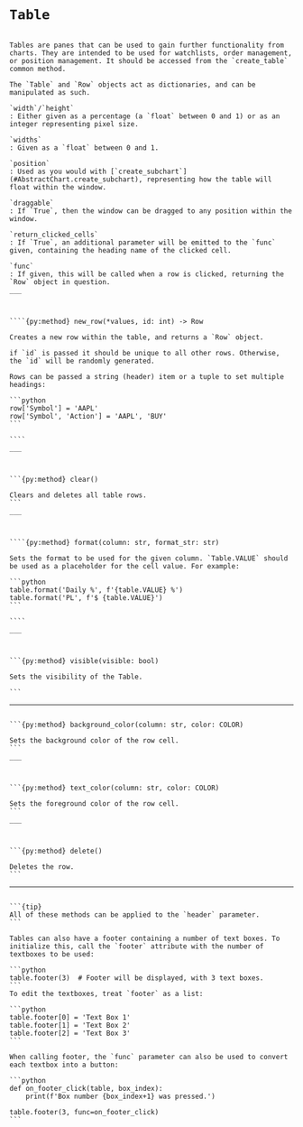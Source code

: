 # `Table`

`````{py:class} Table(width: NUM, height: NUM, headings: Tuple[str], widths: Tuple[float], alignments: Tuple[str], position: FLOAT, draggable: bool, return_clicked_cells: bool, func: callable)

Tables are panes that can be used to gain further functionality from charts. They are intended to be used for watchlists, order management, or position management. It should be accessed from the `create_table` common method.

The `Table` and `Row` objects act as dictionaries, and can be manipulated as such.

`width`/`height`
: Either given as a percentage (a `float` between 0 and 1) or as an integer representing pixel size.

`widths`
: Given as a `float` between 0 and 1.

`position`
: Used as you would with [`create_subchart`](#AbstractChart.create_subchart), representing how the table will float within the window.

`draggable`
: If `True`, then the window can be dragged to any position within the window.

`return_clicked_cells`
: If `True`, an additional parameter will be emitted to the `func` given, containing the heading name of the clicked cell.

`func`
: If given, this will be called when a row is clicked, returning the `Row` object in question.
___



````{py:method} new_row(*values, id: int) -> Row

Creates a new row within the table, and returns a `Row` object.

if `id` is passed it should be unique to all other rows. Otherwise, the `id` will be randomly generated.

Rows can be passed a string (header) item or a tuple to set multiple headings:

```python
row['Symbol'] = 'AAPL'
row['Symbol', 'Action'] = 'AAPL', 'BUY'
```

````
___



```{py:method} clear()

Clears and deletes all table rows.
```
___



````{py:method} format(column: str, format_str: str)

Sets the format to be used for the given column. `Table.VALUE` should be used as a placeholder for the cell value. For example:

```python
table.format('Daily %', f'{table.VALUE} %')
table.format('PL', f'$ {table.VALUE}')
```

````
___



```{py:method} visible(visible: bool)

Sets the visibility of the Table.

```
`````
___



````{py:class} Row()

```{py:method} background_color(column: str, color: COLOR)

Sets the background color of the row cell.
```
___



```{py:method} text_color(column: str, color: COLOR)

Sets the foreground color of the row cell.
```
___



```{py:method} delete()

Deletes the row.
```
````
___


````{py:class} Footer

```{tip}
All of these methods can be applied to the `header` parameter.
```

Tables can also have a footer containing a number of text boxes. To initialize this, call the `footer` attribute with the number of textboxes to be used:

```python
table.footer(3)  # Footer will be displayed, with 3 text boxes.
```
To edit the textboxes, treat `footer` as a list:

```python
table.footer[0] = 'Text Box 1'
table.footer[1] = 'Text Box 2'
table.footer[2] = 'Text Box 3'
```

When calling footer, the `func` parameter can also be used to convert each textbox into a button:

```python
def on_footer_click(table, box_index):
    print(f'Box number {box_index+1} was pressed.')

table.footer(3, func=on_footer_click)
```

````








